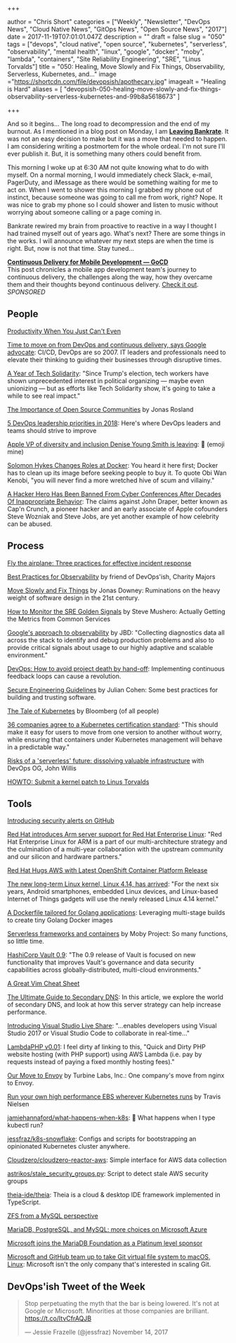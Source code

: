 +++

author = "Chris Short"
categories = ["Weekly", "Newsletter", "DevOps News", "Cloud Native News", "GitOps News", "Open Source News", "2017"]
date = 2017-11-19T07:01:01.047Z
description = ""
draft = false
slug = "050"
tags = ["devops", "cloud native", "open source", "kubernetes", "serverless", "observability", "mental health", "linux", "google", "docker", "moby", "lambda", "containers", "Site Reliability Engineering", "SRE", "Linus Torvalds"]
title = "050: Healing, Move Slowly and Fix Things, Observability, Serverless, Kubernetes, and..."
image ="https://shortcdn.com/file/devopsish/apothecary.jpg"
imagealt = "Healing is Hard"
aliases = [
    "devopsish-050-healing-move-slowly-and-fix-things-observability-serverless-kubernetes-and-99b8a5618673"
]

+++

And so it begins... The long road to decompression and the end of my burnout. As I mentioned in a blog post on Monday, I am [**Leaving Bankrate**](https://chrisshort.net/leaving-bankrate/). It was not an easy decision to make but it was a move that needed to happen. I am considering writing a postmortem for the whole ordeal. I'm not sure I'll ever publish it. But, it is something many others could benefit from.

This morning I woke up at 6:30 AM not quite knowing what to do with myself. On a normal morning, I would immediately check Slack, e-mail, PagerDuty, and iMessage as there would be something waiting for me to act on. When I went to shower this morning I grabbed my phone out of instinct, because someone was going to call me from work, right? Nope. It was nice to grab my phone so I could shower and listen to music without worrying about someone calling or a page coming in.

Bankrate rewired my brain from proactive to reactive in a way I thought I had trained myself out of years ago. What's next? There are some things in the works. I will announce whatever my next steps are when the time is right. But, now is not that time. Stay tuned...

[**Continuous Delivery for Mobile Development — GoCD**](https://www.gocd.org/2017/10/31/mobile-app-continuous-delivery-gocd/?utm_campaign=cd_mobile_dev&utm_medium=email&utm_source=devopsish_newsletter&utm_content=cd_mobile_dev&utm_term=)  
This post chronicles a mobile app development team's journey to continuous delivery, the challenges along the way, how they overcame them and their thoughts beyond continuous delivery. [Check it out](https://www.gocd.org/2017/10/31/mobile-app-continuous-delivery-gocd/?utm_campaign=cd_mobile_dev&utm_medium=email&utm_source=devopsish_newsletter&utm_content=cd_mobile_dev&utm_term=). *SPONSORED*


## People

[Productivity When You Just Can't Even](https://superyesmore.com/0c73d6a1f086209af420c2ced442a2e8)

[Time to move on from DevOps and continuous delivery, says Google advocate](http://www.zdnet.com/article/time-to-move-on-from-devops-and-continuous-delivery-says-google-executive/): CI/CD, DevOps are so 2007. IT leaders and professionals need to elevate their thinking to guiding their businesses through disruptive times.

[A Year of Tech Solidarity](https://civichall.org/civicist/a-year-of-tech-solidarity/): "Since Trump's election, tech workers have shown unprecedented interest in political organizing — maybe even unionizing — but as efforts like Tech Solidarity show, it's going to take a while to see real impact."

[The Importance of Open Source Communities](https://blog.thecodeteam.com/2017/11/16/importance-open-source-communities/) by Jonas Rosland

[5 DevOps leadership priorities in 2018](https://enterprisersproject.com/article/2017/11/5-devops-leadership-priorities-2018): Here's where DevOps leaders and teams should strive to improve

[Apple VP of diversity and inclusion Denise Young Smith is leaving](https://techcrunch.com/2017/11/16/apple-vp-of-diversity-and-inclusion-denise-young-smith-is-leaving/): 🤬 (emoji mine)

[Solomon Hykes Changes Roles at Docker](https://thenewstack.io/solomon-hykes-changes-roles-docker/): You heard it here first; Docker has to clean up its image before seeking people to buy it. To quote Obi Wan Kenobi, "you will never find a more wretched hive of scum and villainy."

[A Hacker Hero Has Been Banned From Cyber Conferences After Decades Of Inappropriate Behavior](https://www.buzzfeed.com/kevincollier/hacker-hero-is-said-to-have-used-cyber-conferences-to?utm_term=.fu63dVV97#.rb0OP6691): The claims against John Draper, better known as Cap'n Crunch, a pioneer hacker and an early associate of Apple cofounders Steve Wozniak and Steve Jobs, are yet another example of how celebrity can be abused.

## Process

[Fly the airplane: Three practices for effective incident response](https://www.itproportal.com/features/fly-the-airplane-three-practices-for-effective-incident-response/)

[Best Practices for Observability](https://honeycomb.io/blog/2017/11/best-practices-for-observability/) by friend of DevOps'ish, Charity Majors

[Move Slowly and Fix Things](https://m.signalvnoise.com/move-slowly-and-fix-things-e5a560fd928b) by Jonas Downey: Ruminations on the heavy weight of software design in the 21st century.

[How to Monitor the SRE Golden Signals](https://medium.com/devopslinks/how-to-monitor-the-sre-golden-signals-1391cadc7524) by Steve Mushero: Actually Getting the Metrics from Common Services

[Google's approach to observability](https://medium.com/@rakyll/googles-approach-to-observability-frameworks-c89fc1f0e058) by JBD: "Collecting diagnostics data all across the stack to identify and debug production problems and also to provide critical signals about usage to our highly adaptive and scalable environment."

[DevOps: How to avoid project death by hand-off](https://opensource.com/article/17/11/devops-avoiding-death-hand): Implementing continuous feedback loops can cause a revolution.

[Secure Engineering Guidelines](https://medium.com/@HockeyInJune/secure-engineering-guidelines-3b8845ac3265) by Julian Cohen: Some best practices for building and trusting software.

[The Tale of Kubernetes](https://www.bloomberg.com/features/2017-kubernetes/) by Bloomberg (of all people)

[36 companies agree to a Kubernetes certification standard](https://techcrunch.com/2017/11/13/the-cncf-just-got-36-companies-to-agree-to-a-kubernetes-certification-standard/): "This should make it easy for users to move from one version to another without worry, while ensuring that containers under Kubernetes management will behave in a predictable way."

[Risks of a 'serverless' future: dissolving valuable infrastructure](https://siliconangle.com/blog/2017/11/08/risks-serverless-future-dissolving-valuable-infrastructure-serverlessconf/) with DevOps OG, John Willis

[HOWTO: Submit a kernel patch to Linus Torvalds](https://lkml.org/lkml/2017/11/14/184)

## Tools

[Introducing security alerts on GitHub](https://github.com/blog/2470-introducing-security-alerts-on-github)

[Red Hat introduces Arm server support for Red Hat Enterprise Linux](https://www.redhat.com/en/blog/red-hat-introduces-arm-server-support-red-hat-enterprise-linux): "Red Hat Enterprise Linux for ARM is a part of our multi-architecture strategy and the culmination of a multi-year collaboration with the upstream community and our silicon and hardware partners."

[Red Hat Hugs AWS with Latest OpenShift Container Platform Release](https://www.sdxcentral.com/articles/news/red-hat-hugs-aws-latest-openshift-container-platform-release/2017/11/)

[The new long-term Linux kernel, Linux 4.14, has arrived](http://www.zdnet.com/article/the-new-long-term-linux-kernel-linux-4-14-has-arrived/): "For the next six years, Android smartphones, embedded Linux devices, and Linux-based Internet of Things gadgets will use the newly released Linux 4.14 kernel."

[A Dockerfile tailored for Golang applications](https://ops.tips/blog/dockerfile-golang/): Leveraging multi-stage builds to create tiny Golang Docker images

[Serverless frameworks and containers](https://blog.mobyproject.org/serverless-frameworks-and-containers-df835581893b) by Moby Project: So many functions, so little time.

[HashiCorp Vault 0.9](https://www.hashicorp.com/blog/vault-0-9): "The 0.9 release of Vault is focused on new functionality that improves Vault's governance and data security capabilities across globally-distributed, multi-cloud environments."

[A Great Vim Cheat Sheet](http://vimsheet.com/)

[The Ultimate Guide to Secondary DNS](https://dzone.com/articles/the-ultimate-guide-to-secondary-dns): In this article, we explore the world of secondary DNS, and look at how this server strategy can help increase performance.

[Introducing Visual Studio Live Share](https://code.visualstudio.com/blogs/2017/11/15/live-share): "...enables developers using Visual Studio 2017 or Visual Studio Code to collaborate in real-time..."

[LambdaPHP v0.01](https://www.lambdaphp.host/): I feel dirty af linking to this, "Quick and Dirty PHP website hosting (with PHP support) using AWS Lambda (i.e. pay by requests instead of paying a fixed monthly hosting fees)."

[Our Move to Envoy](https://blog.turbinelabs.io/our-move-to-envoy-bfeb08aa822d) by Turbine Labs, Inc.: One company's move from nginx to Envoy.

[Run your own high performance EBS wherever Kubernetes runs](https://blog.rook.io/run-your-own-high-performance-ebs-wherever-kubernetes-runs-798a136bd808) by Travis Nielsen

[jamiehannaford/what-happens-when-k8s](https://github.com/jamiehannaford/what-happens-when-k8s): 🤔 What happens when I type kubectl run?

[jessfraz/k8s-snowflake](https://github.com/jessfraz/k8s-snowflake): Configs and scripts for bootstrapping an opinionated Kubernetes cluster anywhere.

[Cloudzero/cloudzero-reactor-aws](https://github.com/Cloudzero/cloudzero-reactor-aws): Simple interface for AWS data collection

[astrikos/stale_security_groups.py](https://gist.github.com/astrikos/d782c2108d4bebaabbbd1528d2c3821d): Script to detect stale AWS security groups

[theia-ide/theia](https://github.com/theia-ide/theia): Theia is a cloud & desktop IDE framework implemented in TypeScript.

[ZFS from a MySQL perspective](https://www.percona.com/blog/2017/11/15/zfs-from-a-mysql-perspective/)

[MariaDB, PostgreSQL, and MySQL: more choices on Microsoft Azure](https://azure.microsoft.com/en-us/blog/mariadb-postgresql-and-mysql-more-choices-on-microsoft-azure/)

[Microsoft joins the MariaDB Foundation as a Platinum level sponsor](https://mariadb.org/microsoft-joins-mariadb-foundation/)

[Microsoft and GitHub team up to take Git virtual file system to macOS, Linux](https://arstechnica.com/gadgets/2017/11/microsoft-and-github-team-up-to-take-git-virtual-file-system-to-macos-linux/): Microsoft isn't the only company that's interested in scaling Git.

## DevOps'ish Tweet of the Week

> Stop perpetuating the myth that the bar is being lowered. It's not at Google or Microsoft. Minorities at those companies are brilliant. https://t.co/ItvCfrAQJB
> 
> — Jessie Frazelle (@jessfraz) November 14, 2017

